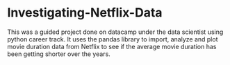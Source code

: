 # Investigating-Netflix-Data
This was a guided project done on datacamp under the data scientist using python career track. It uses the pandas library to import, analyze and plot movie duration data from Netflix to see if the average movie duration has been getting shorter over the years.
